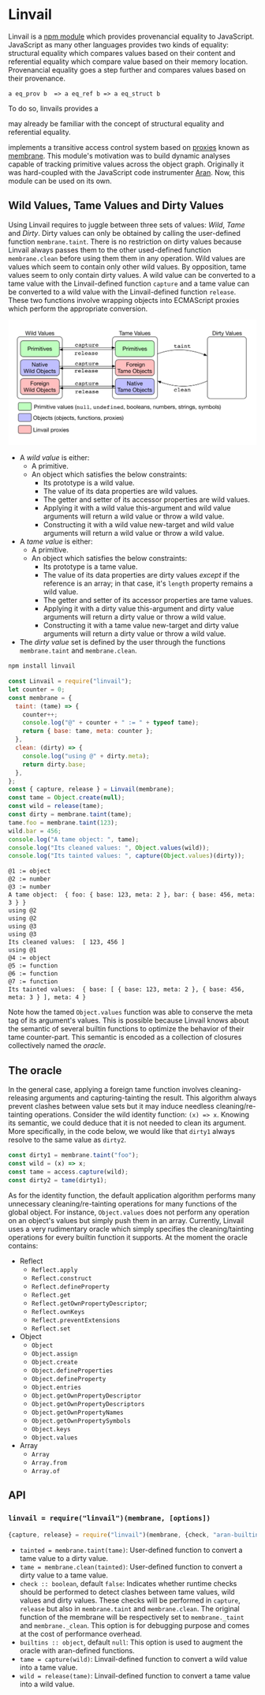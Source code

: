 # Linvail

Linvail is a [npm module](https://www.npmjs.com/linvail) which provides
provenancial equality to JavaScript. JavaScript as many other languages provides
two kinds of equality: structural equality which compares values based on their
content and referential equality which compare value based on their memory
location. Provenancial equality goes a step further and compares values based on
their provenance.

```
a eq_prov b  => a eq_ref b => a eq_struct b
```

To do so, linvails provides a

may already be familiar with the concept of structural equality and referential
equality.

implements a transitive access control system based on
[proxies](https://developer.mozilla.org/en-US/docs/Web/JavaScript/Reference/Global_Objects/Proxy)
known as [membrane](https://tvcutsem.github.io/js-membranes). This module's
motivation was to build dynamic analyses capable of tracking primitive values
across the object graph. Originally it was hard-coupled with the JavaScript code
instrumenter [Aran](https://www.npmjs.com/aran). Now, this module can be used on
its own.

## Wild Values, Tame Values and Dirty Values

Using Linvail requires to juggle between three sets of values: _Wild_, _Tame_
and _Dirty_. Dirty values can only be obtained by calling the user-defined
function `membrane.taint`. There is no restriction on dirty values because
Linvail always passes them to the other used-defined function `membrane.clean`
before using them them in any operation. Wild values are values which seem to
contain only other wild values. By opposition, tame values seem to only contain
dirty values. A wild value can be converted to a tame value with the
Linvail-defined function `capture` and a tame value can be converted to a wild
value with the Linvail-defined function `release`. These two functions involve
wrapping objects into ECMAScript proxies which perform the appropriate
conversion.

![category](img/category.png)

- A _wild value_ is either:
  - A primitive.
  - An object which satisfies the below constraints:
    - Its prototype is a wild value.
    - The value of its data properties are wild values.
    - The getter and setter of its accessor properties are wild values.
    - Applying it with a wild value this-argument and wild value arguments will
      return a wild value or throw a wild value.
    - Constructing it with a wild value new-target and wild value arguments will
      return a wild value or throw a wild value.
- A _tame value_ is either:
  - A primitive.
  - An object which satisfies the below constraints:
    - Its prototype is a tame value.
    - The value of its data properties are dirty values _except_ if the
      reference is an array; in that case, it's `length` property remains a wild
      value.
    - The getter and setter of its accessor properties are tame values.
    - Applying it with a dirty value this-argument and dirty value arguments
      will return a dirty value or throw a wild value.
    - Constructing it with a tame value new-target and dirty value arguments
      will return a dirty value or throw a wild value.
- The _dirty value_ set is defined by the user through the functions
  `membrane.taint` and `membrane.clean`.

```sh
npm install linvail
```

```js
const Linvail = require("linvail");
let counter = 0;
const membrane = {
  taint: (tame) => {
    counter++;
    console.log("@" + counter + " := " + typeof tame);
    return { base: tame, meta: counter };
  },
  clean: (dirty) => {
    console.log("using @" + dirty.meta);
    return dirty.base;
  },
};
const { capture, release } = Linvail(membrane);
const tame = Object.create(null);
const wild = release(tame);
const dirty = membrane.taint(tame);
tame.foo = membrane.taint(123);
wild.bar = 456;
console.log("A tame object: ", tame);
console.log("Its cleaned values: ", Object.values(wild));
console.log("Its tainted values: ", capture(Object.values)(dirty));
```

```
@1 := object
@2 := number
@3 := number
A tame object:  { foo: { base: 123, meta: 2 }, bar: { base: 456, meta: 3 } }
using @2
using @2
using @3
using @3
Its cleaned values:  [ 123, 456 ]
using @1
@4 := object
@5 := function
@6 := function
@7 := function
Its tainted values:  { base: [ { base: 123, meta: 2 }, { base: 456, meta: 3 } ], meta: 4 }
```

Note how the tamed `Object.values` function was able to conserve the meta tag of
its argument's values. This is possible because Linvail knows about the semantic
of several builtin functions to optimize the behavior of their tame
counter-part. This semantic is encoded as a collection of closures collectively
named the _oracle_.

## The oracle

In the general case, applying a foreign tame function involves
cleaning-releasing arguments and capturing-tainting the result. This algorithm
always prevent clashes between value sets but it may induce needless
cleaning/re-tainting operations. Consider the wild identity function:
`(x) => x`. Knowing its semantic, we could deduce that it is not needed to clean
its argument. More specifically, in the code below, we would like that `dirty1`
always resolve to the same value as `dirty2`.

```js
const dirty1 = membrane.taint("foo");
const wild = (x) => x;
const tame = access.capture(wild);
const dirty2 = tame(dirty1);
```

As for the identity function, the default application algorithm performs many
unnecessary cleaning/re-tainting operations for many functions of the global
object. For instance, `Object.values` does not perform any operation on an
object's values but simply push them in an array. Currently, Linvail uses a very
rudimentary oracle which simply specifies the cleaning/tainting operations for
every builtin function it supports. At the moment the oracle contains:

- Reflect
  - `Reflect.apply`
  - `Reflect.construct`
  - `Reflect.defineProperty`
  - `Reflect.get`
  - `Reflect.getOwnPropertyDescriptor`;
  - `Reflect.ownKeys`
  - `Reflect.preventExtensions`
  - `Reflect.set`
- Object
  - `Object`
  - `Object.assign`
  - `Object.create`
  - `Object.defineProperties`
  - `Object.defineProperty`
  - `Object.entries`
  - `Object.getOwnPropertyDescriptor`
  - `Object.getOwnPropertyDescriptors`
  - `Object.getOwnPropertyNames`
  - `Object.getOwnPropertySymbols`
  - `Object.keys`
  - `Object.values`
- Array
  - `Array`
  - `Array.from`
  - `Array.of`

## API

### `linvail = require("linvail")(membrane, [options])`

```js
{capture, release} = require("linvail")(membrane, {check, "aran-builtins":builtins});
```

- `tainted = membrane.taint(tame)`: User-defined function to convert a tame
  value to a dirty value.
- `tame = membrane.clean(tainted)`: User-defined function to convert a dirty
  value to a tame value.
- `check :: boolean`, default `false`: Indicates whether runtime checks should
  be performed to detect clashes between tame values, wild values and dirty
  values. These checks will be performed in `capture`, `release` but also in
  `membrane.taint` and `membrane.clean`. The original function of the membrane
  will be respectively set to `membrane._taint` and `membrane._clean`. This
  option is for debugging purpose and comes at the cost of performance overhead.
- `builtins :: object`, default `null`: This option is used to augment the
  oracle with aran-defined functions.
- `tame = capture(wild)`: Linvail-defined function to convert a wild value into
  a tame value.
- `wild = release(tame)`: Linvail-defined function to convert a tame value into
  a wild value.
